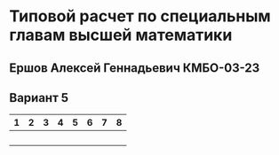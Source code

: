 # Типовой расчет по специальным главам высшей математики

## Ершов Алексей Геннадьевич КМБО-03-23

## Вариант 5


| 1    | 2    | 3    | 4    | 5    | 6    | 7    | 8    |
| ---- | ---- | ---- | ---- | ---- | ---- | ---- | ---- |
| <br> | <br> | <br> | <br> | <br> | <br> | <br> | <br> |
